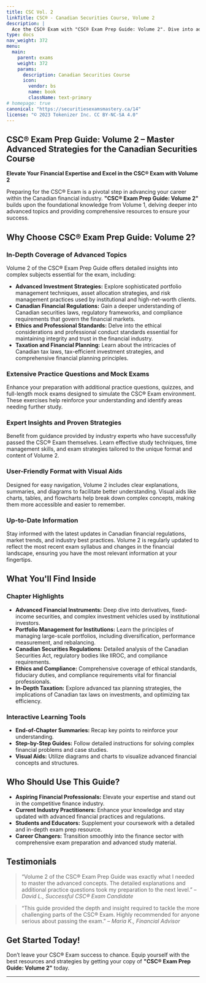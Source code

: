 ```yaml
---
title: CSC Vol. 2
linkTitle: CSC® - Canadian Securities Course, Volume 2
description: |
  Ace the CSC® Exam with "CSC® Exam Prep Guide: Volume 2". Dive into advanced topics, comprehensive practice quizzes, and expert strategies tailored for the Canadian Securities Course. Elevate your finance career today!
type: docs
nav_weight: 372
menu:
  main:
    parent: exams
    weight: 372
    params:
      description: Canadian Securities Course
      icon:
        vendor: bs
        name: book
        className: text-primary
# homepage: true
canonical: "https://securitiesexamsmastery.ca/14"
license: "© 2023 Tokenizer Inc. CC BY-NC-SA 4.0"
---
```



## CSC® Exam Prep Guide: Volume 2 – Master Advanced Strategies for the Canadian Securities Course


**Elevate Your Financial Expertise and Excel in the CSC® Exam with Volume 2**

Preparing for the CSC® Exam is a pivotal step in advancing your career within the Canadian financial industry. **"CSC® Exam Prep Guide: Volume 2"** builds upon the foundational knowledge from Volume 1, delving deeper into advanced topics and providing comprehensive resources to ensure your success.

## Why Choose CSC® Exam Prep Guide: Volume 2?

### In-Depth Coverage of Advanced Topics

Volume 2 of the CSC® Exam Prep Guide offers detailed insights into complex subjects essential for the exam, including:

- **Advanced Investment Strategies:** Explore sophisticated portfolio management techniques, asset allocation strategies, and risk management practices used by institutional and high-net-worth clients.
- **Canadian Financial Regulations:** Gain a deeper understanding of Canadian securities laws, regulatory frameworks, and compliance requirements that govern the financial markets.
- **Ethics and Professional Standards:** Delve into the ethical considerations and professional conduct standards essential for maintaining integrity and trust in the financial industry.
- **Taxation and Financial Planning:** Learn about the intricacies of Canadian tax laws, tax-efficient investment strategies, and comprehensive financial planning principles.

### Extensive Practice Questions and Mock Exams

Enhance your preparation with additional practice questions, quizzes, and full-length mock exams designed to simulate the CSC® Exam environment. These exercises help reinforce your understanding and identify areas needing further study.

### Expert Insights and Proven Strategies

Benefit from guidance provided by industry experts who have successfully passed the CSC® Exam themselves. Learn effective study techniques, time management skills, and exam strategies tailored to the unique format and content of Volume 2.

### User-Friendly Format with Visual Aids

Designed for easy navigation, Volume 2 includes clear explanations, summaries, and diagrams to facilitate better understanding. Visual aids like charts, tables, and flowcharts help break down complex concepts, making them more accessible and easier to remember.

### Up-to-Date Information

Stay informed with the latest updates in Canadian financial regulations, market trends, and industry best practices. Volume 2 is regularly updated to reflect the most recent exam syllabus and changes in the financial landscape, ensuring you have the most relevant information at your fingertips.

## What You'll Find Inside

### Chapter Highlights

- **Advanced Financial Instruments:** Deep dive into derivatives, fixed-income securities, and complex investment vehicles used by institutional investors.
- **Portfolio Management for Institutions:** Learn the principles of managing large-scale portfolios, including diversification, performance measurement, and rebalancing.
- **Canadian Securities Regulations:** Detailed analysis of the Canadian Securities Act, regulatory bodies like IIROC, and compliance requirements.
- **Ethics and Compliance:** Comprehensive coverage of ethical standards, fiduciary duties, and compliance requirements vital for financial professionals.
- **In-Depth Taxation:** Explore advanced tax planning strategies, the implications of Canadian tax laws on investments, and optimizing tax efficiency.

### Interactive Learning Tools

- **End-of-Chapter Summaries:** Recap key points to reinforce your understanding.
- **Step-by-Step Guides:** Follow detailed instructions for solving complex financial problems and case studies.
- **Visual Aids:** Utilize diagrams and charts to visualize advanced financial concepts and structures.

## Who Should Use This Guide?

- **Aspiring Financial Professionals:** Elevate your expertise and stand out in the competitive finance industry.
- **Current Industry Practitioners:** Enhance your knowledge and stay updated with advanced financial practices and regulations.
- **Students and Educators:** Supplement your coursework with a detailed and in-depth exam prep resource.
- **Career Changers:** Transition smoothly into the finance sector with comprehensive exam preparation and advanced study material.

## Testimonials

> “Volume 2 of the CSC® Exam Prep Guide was exactly what I needed to master the advanced concepts. The detailed explanations and additional practice questions took my preparation to the next level.” – *David L., Successful CSC® Exam Candidate*

> “This guide provided the depth and insight required to tackle the more challenging parts of the CSC® Exam. Highly recommended for anyone serious about passing the exam.” – *Maria K., Financial Advisor*

## Get Started Today!

Don’t leave your CSC® Exam success to chance. Equip yourself with the best resources and strategies by getting your copy of **"CSC® Exam Prep Guide: Volume 2"** today.

---
